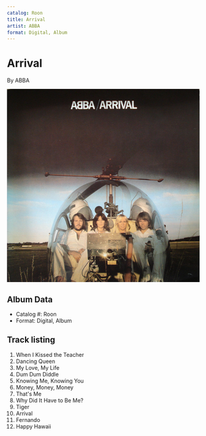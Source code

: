 ```yaml
---
catalog: Roon
title: Arrival
artist: ABBA
format: Digital, Album
---
```


# Arrival

By ABBA

![](../../assets/albumcovers/ABBA-Arrival.png)

## Album Data

- Catalog #: Roon
- Format: Digital, Album


## Track listing


1. When I Kissed the Teacher
2. Dancing Queen
3. My Love, My Life
4. Dum Dum Diddle
5. Knowing Me, Knowing You
6. Money, Money, Money
7. That's Me
8. Why Did It Have to Be Me?
9. Tiger
10. Arrival
11. Fernando
12. Happy Hawaii

